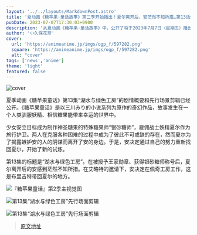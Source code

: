 ```yaml
---
layout: '../../layouts/MarkdownPost.astro'
title: '夏动画《糖苹果·童话故事》第二季开始播出！夏尔离开后，安茫然不知所措…第13话先行剧照'
pubDate: 2023-07-07T17:30:03+0900
description: '从夏动画《糖苹果·童话故事》中，公开了将于2023年7月7日（星期五）播出的第13话「湖水与绿色工房」的剧情概要和先行剧照。'
author: '小久保花奈'
cover:
  url: 'https://animeanime.jp/imgs/ogp_f/597282.png'
  square: 'https://animeanime.jp/imgs/ogp_f/597282.png'
  alt: "cover"
tags: ['news','anime']
theme: 'light'
featured: false
---
```


![cover](https://animeanime.jp/imgs/ogp_f/597282.png)

夏季动画《糖苹果童话》第13集“湖水与绿色工房”的剧情概要和先行场景剪辑已经公开。《糖苹果童话》是以三川みり的小说系列为原作的奇幻作品，故事发生在一个人类驯服妖精、相信糖果能带来幸运的世界中。

少女安立目标成为制作神圣糖果的特殊糖果师“银砂糖师”，雇佣战士妖精夏尔作为旅行护卫。两人在克服各种困难的过程中成为了彼此不可或缺的存在，然而夏尔为了揭露嫉妒安的人的阴谋而离开了安的身边。于是，安决定通过自己的努力重新找回夏尔，开始了新的试炼。

第13集的标题是“湖水与绿色工房”。在被授予王家勋章、获得银砂糖师称号后，夏尔离开后的安感到茫然不知所措。在艾略特的邀请下，安决定在佩奇工房工作，这是布里吉特带回夏尔的地方。

![『糖苹果童话』第2季主视觉图](https://animeanime.jp/imgs/zoom/597302.jpg)

![第13集“湖水与绿色工房”先行场面剪辑](https://animeanime.jp/imgs/zoom/597278.png)

![第13集“湖水与绿色工房”先行场面剪辑](https://animeanime.jp/imgs/zoom/597280.png)

>[原文地址](https://animeanime.jp/article/2023/07/07/78428.html)  